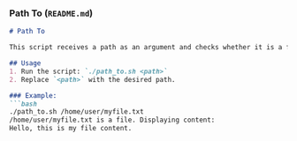 
### Path To (`README.md`)
```markdown
# Path To

This script receives a path as an argument and checks whether it is a file or a directory, displaying its contents accordingly.

## Usage
1. Run the script: `./path_to.sh <path>`
2. Replace `<path>` with the desired path.

### Example:
```bash
./path_to.sh /home/user/myfile.txt
/home/user/myfile.txt is a file. Displaying content:
Hello, this is my file content.

